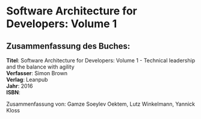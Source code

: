 # Software Architecture for Developers: Volume 1

## Zusammenfassung des Buches:

**Titel**: Software Architecture for Developers: Volume 1 - Technical leadership and the balance with agility  
**Verfasser**: Simon Brown  
**Verlag**: Leanpub  
**Jahr**: 2016  
**ISBN**:

Zusammenfassung von: Gamze Soeylev Oektem, Lutz Winkelmann, Yannick Kloss

